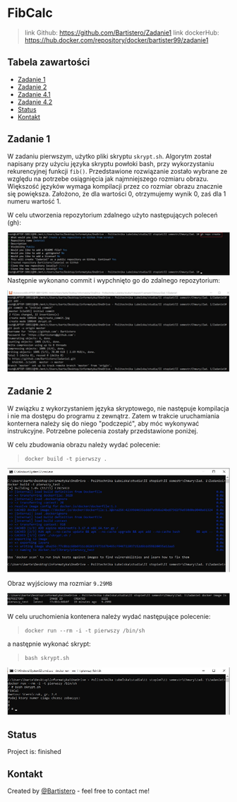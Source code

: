 # FibCalc 
>link Github: https://github.com/Bartistero/Zadanie1
>link dockerHub: https://hub.docker.com/repository/docker/bartister99/zadanie1

## Tabela zawartości
* [Zadanie 1 ](#Zadanie-1)
* [Zadanie 2](#Zadanie-2)
* [Zadanie 4.1](#zadanie-4.1)
* [Zadanie 4.2](#zadanie-4.2)
* [Status](#status)
* [Kontakt](#contact)

## Zadanie 1
W zadaniu pierwszym, użytko pliki skryptu `skrypt.sh`. Algorytm został napisany przy użyciu języka skryptu powłoki bash, przy wykorzystaniu rekurencyjnej funkcji `fib()`. Przedstawione rozwiązanie zostało wybrane ze względu na potrzebe osiągnięcia jak najmniejszego rozmiaru obrazu. Większość języków wymaga kompilacji przez co rozmiar obrazu znacznie się powiększa. Założono, że dla wartości 0, otrzymujemy wynik 0, zaś dla 1 numeru wartość 1. 

W celu utworzenia repozytorium zdalnego użyto następujących poleceń (gh): 

![present screenshot](./img/create_repo.jpg)
Następnie wykonano commit i wypchnięto go do zdalnego repozytorium: 


![present screenshot](./img/push_repo.jpg)
## Zadanie 2
W związku z wykorzystaniem języka skryptowego, nie następuje kompilacja i nie ma dostępu do programu z zewnątrz. Zatem w trakcie uruchamiania konternera należy się do niego "podczepić", aby móc wykonywać instrukcyjne. Potrzebne polecenia zostały przedstawione poniżej. 

W celu zbudowania obrazu należy wydać polecenie: 
> `docker build -t pierwszy .`

![present screenshot](./img/second_build.jpg)

Obraz wyjściowy ma rozmiar `9.29MB`

![present screenshot](./img/size.jpg)

W celu uruchomienia kontenera należy wydać następujące polecenie: 
> `docker run --rm -i -t pierwszy /bin/sh`

a następnie wykonać skrypt: 
> `bash skrypt.sh`

![present screenshot](./img/execute_script.jpg)


## Status
Project is: finished

## Kontakt
Created by [@Bartistero](https://github.com/Bartistero/) - feel free to contact me!
